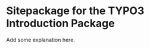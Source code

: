 Sitepackage for the TYPO3 Introduction Package
==============================================

Add some explanation here.
